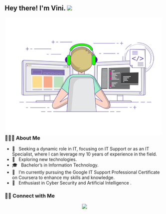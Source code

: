 
<h2> Hey there! I'm Vini. <img src="https://github.com/souvikguria98/souvikguria98/blob/master/Hi.gif" width="25"></h2>
<img align="right" alt="GIF" src="https://raw.githubusercontent.com/devSouvik/devSouvik/master/gif3.gif" width="500"/>

<h3> 👨🏻‍💻 About Me </h3>

- 🔭 &nbsp; Seeking a dynamic role in IT, focusing on IT Support or as an IT Specialist, where I can leverage my 10 years of experience in the field.
- 🤔 &nbsp; Exploring new technologies.
- 🎓 &nbsp; Bachelor’s in Information Technology.
- 💼 &nbsp; I’m currently pursuing the Google IT Support Professional Certificate on Coursera to enhance my skills and knowledge.
- 🌱 &nbsp; Enthusiast in Cyber Security and Artificial Intelligence .

<h3> 🤝🏻 Connect with Me </h3>

<p align="center">&nbsp; <a href="https://www.linkedin.com/in/vinicius-c-a48b5a95/" target="_blank" rel="noopener noreferrer"><img src="https://img.icons8.com/plasticine/100/000000/linkedin.png" width="50" /></a>


